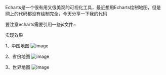 Echarts是一个很有用又很美观的可视化工具，最近想用Echarts绘制地图，但是网上的代码都没有绘制完全，今天分享一下我的代码

要注意echarts需要引用一些js文件~

实现效果

1、中国地图
![image](https://github.com/Aires2019/Echarts-maps/assets/87300986/c11da2e2-560e-4bd3-87c5-d59f2ef66964)

2、省份地图
![image](https://github.com/Aires2019/Echarts-maps/assets/87300986/3e015bc1-cf3b-4e17-95df-b1a629210801)

3、世界地图
![image](https://github.com/Aires2019/Echarts-maps/assets/87300986/2ddaf355-65cc-4dd0-b095-b9fc1713304b)
